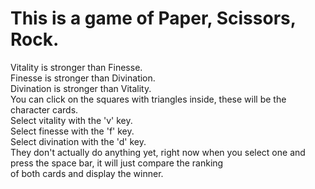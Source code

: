 # This is a game of Paper, Scissors, Rock.
Vitality is stronger than Finesse.\
Finesse is stronger than Divination.\
Divination is stronger than Vitality. \
You can click on the squares with triangles inside, these will be the character cards.\
Select vitality with the 'v' key.\
Select finesse with the 'f' key.\
Select divination with the 'd' key.\
They don't actually do anything yet, right now when you select one and press the space bar, it will just compare the ranking\
of both cards and display the winner.